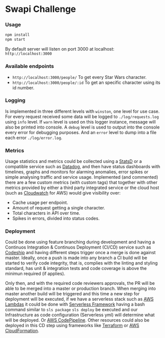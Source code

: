 # Swapi Challenge

### Usage
```sh
npm install
npm start
```
By default server will listen on port 3000 at localhost: `http://localhost:3000`

###  Available endpoints
- ```http://localhost:3000/people/``` To get every Star Wars character.
- ```http://localhost:3000/people/:id``` To get an specific character using its id number.

### Logging
Is implemented in three different levels with `winston`, one level for use case.
For every request received some data will be logged to `./log/requests.log` using `info` level. If `warn` level is used on this logger instance, message will also be printed into console.
A `debug` level is used to output into the console every error for debugging purposes.
And an `error` level to dump into a file each error `./log/error.log`.

### Metrics
Usage statistics and metrics could be collected using a [StatsD](https://github.com/statsd/statsd) or a compatible service such as [Datadog](https://www.datadoghq.com/), and then have status dashboards with timelines, graphs and monitors for alarming anomalies, error spikes or simple analysing traffic and service usage.
Implemented (and commented) there are a few custom metrics (with custom tags) that together with other metrics provided by either a third party integrated service or the cloud host (such as [Cloudwatch](https://aws.amazon.com/cloudwatch/) for AWS) would give visibility over:
- Cache usage per endpoint.
- Amount of request getting a single character.
- Total characters in API over time.
- Spikes in errors, divided into status codes.

### Deployment
Could be done using feature branching during development and having a Continuos Integration & Continuos Deployment (CI/CD) service such as [Codeship](https://codeship.com/) and having different steps trigger once a merge is done against master.
Ideally, once a push is made into any branch a CI build will be started to verify code integrity, that is, complies with the linting and styling standard, has unit & integration tests and code coverage is above the minimun required (if applies).

Only then, and with the required code reviewers approvals, the PR will be able to be merged into a master or production branch.
When merging into master another build will be triggered and this time a new step for deployment will be executed, if we have a serverless stack such as [AWS Lambdas](https://aws.amazon.com/lambda/) it could be done with [Serverless Framework](https://serverless.com/) having a bash command similar to `sls package` `sls deploy` be executed and our Infrastructure as code configuration (Serverless yml) will determine what will be deployed. Or [AWS CodePipeline](https://aws.amazon.com/codepipeline/).
Other resources could also be deployed in this CD step using frameworks like [Terraform](https://www.terraform.io/) or [AWS CloudFormation](https://aws.amazon.com/cloudformation/).

